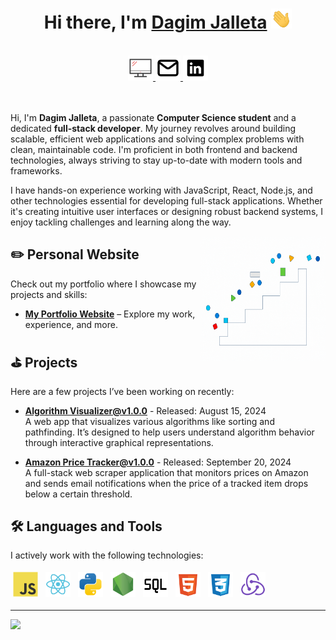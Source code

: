 <h1 align="center">Hi there, I'm <a href="https://github.com/Dagimt1" target="_blank">Dagim Jalleta</a> <img
src="https://github.com/Dagimt1/Dagimt1/raw/main/images/Hi.gif" height="32" /></h1>

<br />

<div style="text-align: center;">
  <a href="https://dagimjalleta.vercel.app/" alt="Dagim's Portfolio" target="_blank">
    <img src="https://github.com/Dagimt1/Dagimt1/raw/main/images/computer.svg" height="40" />
  </a>
  <a href="mailto:dagimteriessa@gmail.com">
    <img src="https://github.com/Dagimt1/Dagimt1/raw/main/images/email.svg" height="40" />
  </a>
  <a href="https://www.linkedin.com/in/dagim-jalleta/">
    <img src="https://github.com/Dagimt1/Dagimt1/raw/main/images/linkedin.svg" height="40" />
  </a>
</div>

<br />
<br />

Hi, I'm **Dagim Jalleta**, a passionate **Computer Science student** and a dedicated **full-stack developer**. My journey revolves around building scalable, efficient web applications and solving complex problems with clean, maintainable code. I'm proficient in both frontend and backend technologies, always striving to stay up-to-date with modern tools and frameworks.

I have hands-on experience working with JavaScript, React, Node.js, and other technologies essential for developing full-stack applications. Whether it's creating intuitive user interfaces or designing robust backend systems, I enjoy tackling challenges and learning along the way.

<a href="#"><img align="right" src="https://github.com/Dagimt1/Dagimt1/raw/main/images/banner.gif" width="200" height="200" /></a>

## ✏️ Personal Website

Check out my portfolio where I showcase my projects and skills:
- <a href='https://dagimjalleta.vercel.app/' target='_blank'>**My Portfolio Website**</a> – Explore my work, experience, and more.

<!-- blog_plugin_start -->

<!-- blog_plugin_end -->

<!-- github_plugin_start -->

## ⛳️ Projects

Here are a few projects I’ve been working on recently:

- <a href='https://algorithm-visualizer-show-case.vercel.app/' target='_blank'>**Algorithm Visualizer@v1.0.0**</a> - Released: August 15, 2024  
  A web app that visualizes various algorithms like sorting and pathfinding. It’s designed to help users understand algorithm behavior through interactive graphical representations.

- <a href='https://amazon-scraper-show-case.vercel.app/' target='_blank'>**Amazon Price Tracker@v1.0.0**</a> - Released: September 20, 2024  
  A full-stack web scraper application that monitors prices on Amazon and sends email notifications when the price of a tracked item drops below a certain threshold.

<!-- github_plugin_end -->

<!-- wakatime_plugin_start -->

<!-- ## 🌗 Weekly Development Breakdown -->

<!-- WakaTime integration showing your coding activity -->

<!-- wakatime_plugin_end -->

## 🛠️ Languages and Tools

I actively work with the following technologies:

<p>
<img src="https://github.com/Dagimt1/Dagimt1/raw/main/images/logo-javascript.svg" height="40" style="vertical-align:down; margin:4px" alt="JavaScript">
<img src="https://github.com/Dagimt1/Dagimt1/raw/main/images/react.svg" height="40" style="vertical-align:down; margin:4px" alt="React">
<img src="https://github.com/Dagimt1/Dagimt1/raw/main/images/python.svg" height="40" style="vertical-align:down; margin:4px" alt="Python">
<img src="https://github.com/Dagimt1/Dagimt1/raw/main/images/node.svg" height="40" style="vertical-align:down; margin:4px" alt="Node.js">
<img src="https://github.com/Dagimt1/Dagimt1/raw/main/images/sql.svg" height="40" style="vertical-align:down; margin:4px" alt="SQL">
<img src="https://github.com/Dagimt1/Dagimt1/raw/main/images/html-5.svg" height="40" style="vertical-align:down; margin:4px" alt="HTML">
<img src="https://github.com/Dagimt1/Dagimt1/raw/main/images/css-3.svg" height="40" style="vertical-align:down; margin:4px" alt="CSS">
<img src="https://github.com/Dagimt1/Dagimt1/raw/main/images/redux.svg" height="40" style="vertical-align:down; margin:4px" alt="Redux">
</p>

<!-- badge_plugin_start -->

---

<a href="https://github.com/Dagimt1" alt="https://github.com/Dagimt1"><img src="https://img.shields.io/static/v1?style=for-the-badge&label=CREATED%20BY&message=Dagimt1&color=000000">

<!-- badge_plugin_end -->
